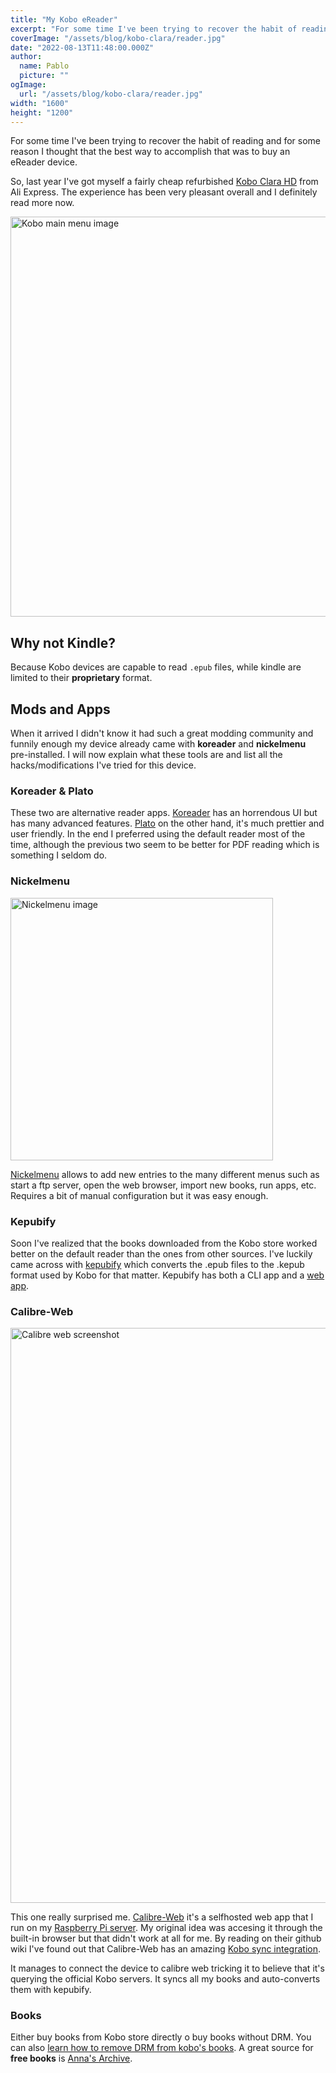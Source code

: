 ```yaml
---
title: "My Kobo eReader"
excerpt: "For some time I've been trying to recover the habit of reading. For some reason I thought that the best way of accomplishing that was to buy an eReader device."
coverImage: "/assets/blog/kobo-clara/reader.jpg"
date: "2022-08-13T11:48:00.000Z"
author:
  name: Pablo
  picture: ""
ogImage:
  url: "/assets/blog/kobo-clara/reader.jpg"
width: "1600"
height: "1200"
---
```


For some time I've been trying to recover the habit of reading and for some reason I thought that the best way to accomplish that was to buy an eReader device.

So, last year I've got myself a fairly cheap refurbished [Kobo Clara HD](https://gl.kobobooks.com/products/kobo-clara-hd) from Ali Express. The experience has been very pleasant overall and I definitely read more now.

<img src="/assets/blog/kobo-clara/menu.jpg" alt="Kobo main menu image" width="640"/>

## Why not Kindle?

Because Kobo devices are capable to read `.epub` files, while kindle are limited to their **proprietary** format.

## Mods and Apps

When it arrived I didn't know it had such a great modding community and funnily enough my device already came with **koreader** and **nickelmenu** pre-installed. I will now explain what these tools are and list all the hacks/modifications I've tried for this device.

### Koreader & Plato

These two are alternative reader apps. [Koreader](https://koreader.rocks/) has an horrendous UI but has many advanced features. [Plato](https://github.com/baskerville/plato) on the other hand, it's much prettier and user friendly. In the end I preferred using the default reader most of the time, although the previous two seem to be better for PDF reading which is something I seldom do.

### Nickelmenu

<img src="/assets/blog/kobo-clara/nickelmenu.jpg" alt="Nickelmenu image" width="420"/>

[Nickelmenu](https://pgaskin.net/NickelMenu/) allows to add new entries to the many different menus such as start a ftp server, open the web browser, import new books, run apps, etc. Requires a bit of manual configuration but it was easy enough.

### Kepubify

Soon I've realized that the books downloaded from the Kobo store worked better on the default reader than the ones from other sources. I've luckily came across with [kepubify](https://pgaskin.net/kepubify/) which converts the .epub files to the .kepub format used by Kobo for that matter. Kepubify has both a CLI app and a [web app](https://pgaskin.net/kepubify/try/).

### Calibre-Web

<img src="/assets/blog/kobo-clara/calibre-web.png" alt="Calibre web screenshot" width="920"/>

This one really surprised me. [Calibre-Web](https://github.com/janeczku/calibre-web) it's a selfhosted web app that I run on my [Raspberry Pi server](/posts/home-server-tour). My original idea was accesing it through the built-in browser but that didn't work at all for me. By reading on their github wiki I've found out that Calibre-Web has an amazing [Kobo sync integration](https://github.com/janeczku/calibre-web/wiki/Kobo-Integration).

It manages to connect the device to calibre web tricking it to believe that it's querying the official Kobo servers. It syncs all my books and auto-converts them with kepubify.

### Books

Either buy books from Kobo store directly o buy books without DRM. You can also [learn how to remove DRM from kobo's books](/posts/remove-kobo-drm). A great source for **free books** is [Anna's Archive](https://annas-archive.org/).
